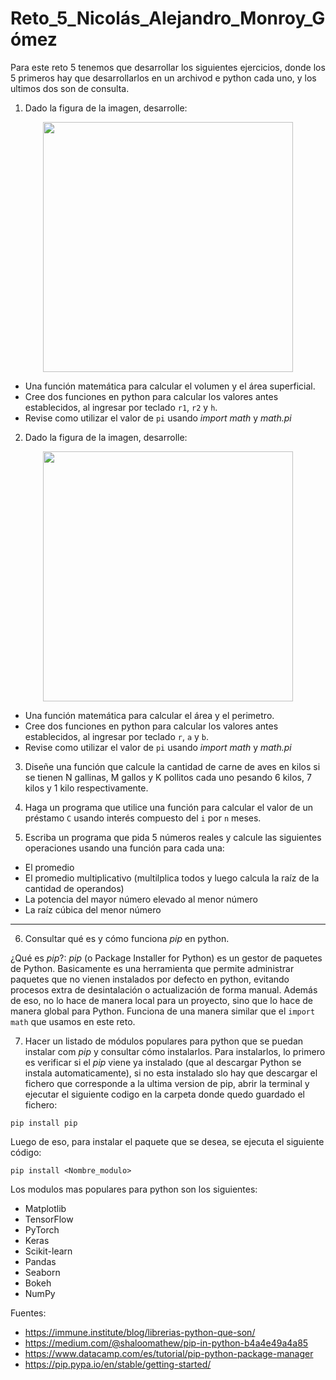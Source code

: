 # Reto_5_Nicolás_Alejandro_Monroy_Gómez

Para este reto 5 tenemos que desarrollar los siguientes ejercicios, donde los 5 primeros hay que desarrollarlos en un archivod e python cada uno, y los ultimos dos son de consulta.

1. Dado la figura de la imagen, desarrolle:

<div align='center'>
<figure> <img src="https://i.postimg.cc/FRvCmpxx/image.png" alt="" width="400" height="auto"/></br>
<figcaption><b></b></figcaption></figure>
</div>

+ Una función matemática para calcular el volumen y el área superficial.
+ Cree dos funciones en python para calcular los valores antes establecidos, al ingresar por teclado `r1`, `r2` y `h`.
+ Revise como utilizar el valor de `pi` usando *import math* y *math.pi*

2. Dado la figura de la imagen, desarrolle:

<div align='center'>
<figure> <img src="https://i.postimg.cc/1t4MrzsL/image.png" alt="" width="400" height="auto"/></br>
<figcaption><b></b></figcaption></figure>
</div>

+ Una función matemática para calcular el área y el perimetro.
+ Cree dos funciones en python para calcular los valores antes establecidos, al ingresar por teclado `r`, `a` y `b`.
+ Revise como utilizar el valor de `pi` usando *import math* y *math.pi*

3. Diseñe una función que calcule la cantidad de carne de aves en kilos si se tienen N gallinas, M gallos y K pollitos cada uno pesando 6 kilos, 7 kilos y 1 kilo respectivamente.

4. Haga un programa que utilice una función para calcular el valor de un préstamo `C` usando interés compuesto del `i` por `n` meses.

5. Escriba un programa que pida 5 números reales y calcule las siguientes operaciones usando una función para cada una:
  + El promedio
  + El promedio multiplicativo (multilplica todos y luego calcula la raíz de la cantidad de operandos)
  + La potencia del mayor número elevado al menor número
  + La raíz cúbica del menor número
---
6. Consultar qué es y cómo funciona *pip* en python.

¿Qué es _pip_?: _pip_ (o Package Installer for Python) es un gestor de paquetes de Python. Basicamente es una herramienta que permite administrar paquetes que no vienen instalados por defecto en python, evitando procesos extra de desintalación o actualización de forma manual. Además de eso, no lo hace de manera local para un proyecto, sino que lo hace de manera global para Python. Funciona de una manera similar que el `import math` que usamos en este reto.

7. Hacer un listado de módulos populares para python que se puedan instalar com *pip* y consultar cómo instalarlos.
Para instalarlos, lo primero es verificar si el _pip_ viene ya instalado (que al descargar Python se instala automaticamente), si no esta instalado slo hay que descargar el fichero que corresponde a la ultima version de pip, abrir la terminal y ejecutar el siguiente codigo en la carpeta donde quedo guardado el fichero:

```
pip install pip
```

Luego de eso, para instalar el paquete que se desea, se ejecuta el siguiente código:

```
pip install <Nombre_modulo>
```

Los modulos mas populares para python son los siguientes:
- Matplotlib
- TensorFlow
- PyTorch
- Keras
- Scikit-learn
- Pandas
- Seaborn
- Bokeh
- NumPy

Fuentes:
+ https://immune.institute/blog/librerias-python-que-son/
+ https://medium.com/@shaloomathew/pip-in-python-b4a4e49a4a85
+ https://www.datacamp.com/es/tutorial/pip-python-package-manager
+ https://pip.pypa.io/en/stable/getting-started/
